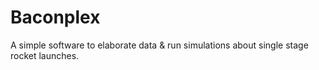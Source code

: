 # Baconplex
A simple software to elaborate data &amp; run simulations about single stage rocket launches.
